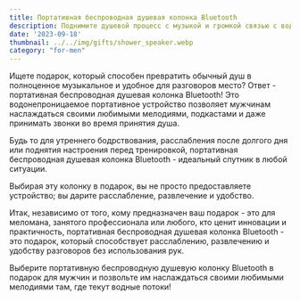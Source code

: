```yaml
---
title: Портативная беспроводная душевая колонка Bluetooth
description: Поднимите душевой процесс с музыкой и громкой связью с водонепроницаемой портативной душевой колонкой Bluetooth.
date: '2023-09-18'
thumbnail: ../../img/gifts/shower_speaker.webp
category: "for-men"
---
```

Ищете подарок, который способен превратить обычный душ в полноценное музыкальное и удобное для разговоров место? Ответ - портативная беспроводная душевая колонка Bluetooth! Это водонепроницаемое портативное устройство позволяет мужчинам наслаждаться своими любимыми мелодиями, подкастами и даже принимать звонки во время принятия душа.

Будь то для утреннего бодрствования, расслабления после долгого дня или поднятия настроения перед тренировкой, портативная беспроводная душевая колонка Bluetooth - идеальный спутник в любой ситуации.

Выбирая эту колонку в подарок, вы не просто предоставляете устройство; вы дарите расслабление, развлечение и удобство.

Итак, независимо от того, кому предназначен ваш подарок - это для меломана, занятого профессионала или любого, кто ценит инновации и практичность, портативная беспроводная душевая колонка Bluetooth - это подарок, который способствует расслаблению, развлечению и удобству разговоров без использования рук.

Выберите портативную беспроводную душевую колонку Bluetooth в подарок для мужчин и позвольте им наслаждаться своими любимыми мелодиями там, где текут водные потоки!
